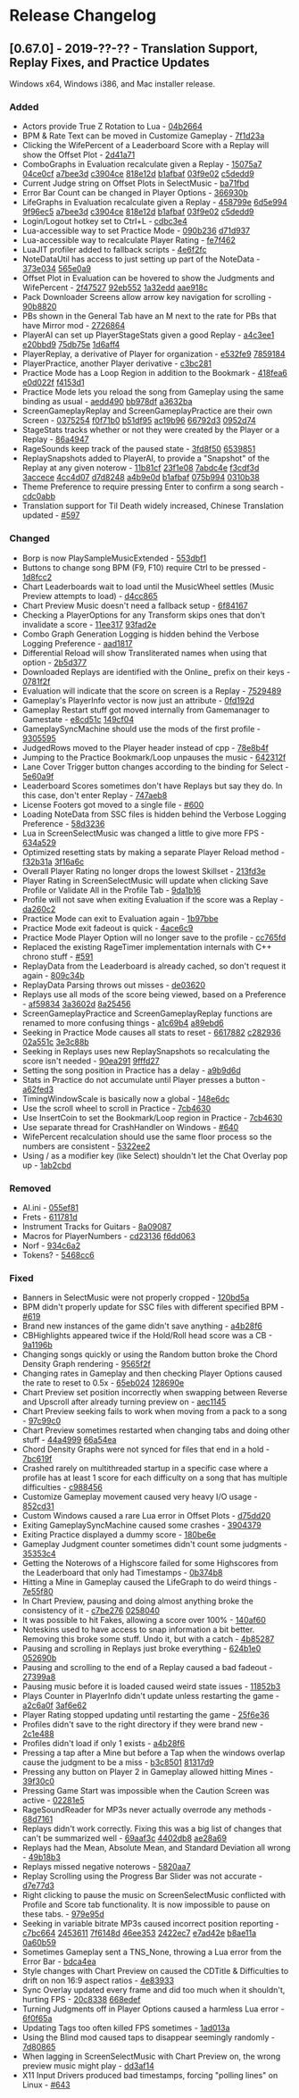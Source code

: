 # Release Changelog


## [0.67.0] - 2019-??-?? - Translation Support, Replay Fixes, and Practice Updates

Windows x64, Windows i386, and Mac installer release.

### Added
- Actors provide True Z Rotation to Lua - [04b2664](../../../commit/04b2664544334ef9e31906d872859a46242f5ce9)
- BPM & Rate Text can be moved in Customize Gameplay - [7f1d23a](../../../commit/7f1d23aab1f3a068ddfeddeb5c9fed43252debe6)
- Clicking the WifePercent of a Leaderboard Score with a Replay will show the Offset Plot - [2d41a71](../../../commit/2d41a71532c2a9b0e998d2ca2f2592f923eeb925)
- ComboGraphs in Evaluation recalculate given a Replay - [15075a7](../../../commit/15075a79f23cad73a4ccad9e2c8f695bae303978) [04ce0cf](../../../commit/04ce0cf37c461e63a9a1b05a254e557d0739b818) [a7bee3d](../../../commit/a7bee3d09181b882faf88a4d0efa9f7c8caa8760) [c3904ce](../../../commit/c3904ceb8b61257db36190ce7003a9eb7c5a23ad) [818e12d](../../../commit/818e12de2a2a9d0b7d5dde01de20be7826472ce5) [b1afbaf](../../../commit/b1afbafd7aa4cafac08b63e333201e9aca9dd82d) [03f9e02](../../../commit/03f9e02317cdcb4c23bb0656827b8b396990bf62) [c5dedd9](../../../commit/c5dedd94f5f0a692e163c8a046423cc3a1081434)
- Current Judge string on Offset Plots in SelectMusic - [ba71fbd](../../../commit/ba71fbd88297c6f7fdb3c8c738002f40937f510f)
- Error Bar Count can be changed in Player Options - [366930b](../../../commit/366930bef62cff344d4520847f54cda50135b3c6)
- LifeGraphs in Evaluation recalculate given a Replay - [458799e](../../../commit/458799eb884915fbe5e29c600172cc095f1e7916) [6d5e994](../../../commit/6d5e99447040cf406ccf590c800b3f19f71031fe) [9f96ec5](../../../commit/9f96ec544e91f18fbd11439f5ad1ba572680fc3d) [a7bee3d](../../../commit/a7bee3d09181b882faf88a4d0efa9f7c8caa8760) [c3904ce](../../../commit/c3904ceb8b61257db36190ce7003a9eb7c5a23ad) [818e12d](../../../commit/818e12de2a2a9d0b7d5dde01de20be7826472ce5) [b1afbaf](../../../commit/b1afbafd7aa4cafac08b63e333201e9aca9dd82d) [03f9e02](../../../commit/03f9e02317cdcb4c23bb0656827b8b396990bf62) [c5dedd9](../../../commit/c5dedd94f5f0a692e163c8a046423cc3a1081434)
- Login/Logout hotkey set to Ctrl+L - [cdbc3e4](../../../commit/cdbc3e400bcabad0582ebf556fddb8497eb13331)
- Lua-accessible way to set Practice Mode - [090b236](../../../commit/090b236cc765c772db6de2facc2c1581c6a10ccb) [d71d937](../../../commit/d71d93752c61da83f9012c2202a8b8bc0d65b530)
- Lua-accessible way to recalculate Player Rating - [fe7f462](../../../commit/fe7f462d676d1279443800ecba382d097cb8259d)
- LuaJIT profiler added to fallback scripts - [4e6f2fc](../../../commit/4e6f2fc03a6debf223d0cce465719cc3fe21e0e0)
- NoteDataUtil has access to just setting up part of the NoteData - [373e034](../../../commit/373e034cf258d2db4a5c1e29e0464f889346180b) [565e0a9](../../../commit/565e0a9d34e860ed6f72feac2c30ebb65393270c)
- Offset Plot in Evaluation can be hovered to show the Judgments and WifePercent - [2f47527](../../../commit/2f47527eaeb20a1daff57df6f7d8089fe4c2f666) [92eb552](../../../commit/92eb552eaef4c8482fca856f5bf95c4d5645967c) [1a32edd](../../../commit/1a32edded148a402d366136be37ae144695905ea) [aae918c](../../../commit/aae918cbf8eb5bfd3fe2d6dd7af895ac98779c6d)
- Pack Downloader Screens allow arrow key navigation for scrolling - [90b8820](../../../commit/90b88201a09ba51008fcb4340208955fa09a3ff6)
- PBs shown in the General Tab have an M next to the rate for PBs that have Mirror mod - [2726864](../../../commit/272686442cf0a7bade1722dcd309a8b806ef1d70)
- PlayerAI can set up PlayerStageStats given a good Replay - [a4c3ee1](../../../commit/a4c3ee1a2c0d62eada6e1c4d577e586953216e36) [e20bbd9](../../../commit/e20bbd9fa151518d494fde860c77c6fae86ec7d3) [75db75e](../../../commit/75db75e88c5e719c8375fb83056283f752567717) [1d6aff4](../../../commit/1d6aff4b602e238cfb1ab5cef65cca87f32918fa) 
- PlayerReplay, a derivative of Player for organization - [e532fe9](../../../commit/e532fe9e0853d6b0b6dc6d518bec0805b591eef8) [7859184](../../../commit/7859184ed0e28a2496440d733eec30b662e94c1d)
- PlayerPractice, another Player derivative - [c3bc281](../../../commit/c3bc281c5b96add3fef6097e274f83943596dcb7)
- Practice Mode has a Loop Region in addition to the Bookmark - [418fea6](../../../commit/418fea65646a4f440d319555f8dad2f64ed5f0eb) [e0d022f](../../../commit/e0d022f1a6b99e1a7d903418365a05ef5f62cf40) [f4153d1](../../../commit/f4153d1fb2717a3eb8a4e2453e940c41b36b51ac)
- Practice Mode lets you reload the song from Gameplay using the same binding as usual - [aedd490](../../../commit/aedd490ab24d6e198e130e91571660e0ee164bc8) [bb978df](../../../commit/bb978df9f30a5b9c0d192a98ca708aee2a9eb031) [a3632ba](../../../commit/a3632ba437b2196c4e6dae18dc72023a1320415f)
- ScreenGameplayReplay and ScreenGameplayPractice are their own Screen - [0375254](../../../commit/0375254ebf81964b65a2b37cb76049b2e550d4f0) [f0f71b0](../../../commit/f0f71b0055d38ca7f0011d0e57d98a3f460962d4) [b51df95](../../../commit/b51df953f7b68c0ba2364b09dc465ed7c4ba2395) [ac19b96](../../../commit/ac19b961f9069daf27f14d17b49b23ff83684907) [66792d3](../../../commit/66792d33efb56bd90b5b1617a8bcc9945f3ab42b) [0952d74](../../../commit/0952d74b8049ba71cbfd9fd4b554f60b665a1531)
- StageStats tracks whether or not they were created by the Player or a Replay - [86a4947](../../../commit/86a49470c9bd0a293f5b21c2d55018caf49d74ea)
- RageSounds keep track of the paused state - [3fd8f50](../../../commit/3fd8f502db3fe7e1d927120cab9e3a04d8315740) [6539851](../../../commit/65398514af02918360b3bb786fc581a4ea3aa05b)
- ReplaySnapshots added to PlayerAI, to provide a "Snapshot" of the Replay at any given noterow - [11b81cf](../../../commit/11b81cfcb1d0a04748d7409b2b486d475873fd47) [23f1e08](../../../commit/23f1e0822eba1ce62db78ccf47d934d25be3cafa) [7abdc4e](../../../commit/7abdc4e9547ddbf7c899e332d6521c2c91ba2118) [f3cdf3d](../../../commit/f3cdf3dc447580e5e9ce7d3cfa762067b8fac943) [3accece](../../../commit/3accece749e900af02f3388ab42a9f6138cb7fd8) [4cc4d07](../../../commit/4cc4d0797d85764a2abfaff68f2aa949cc67bada) [d7d8248](../../../commit/d7d8248d927fc586b4accdcbcc023029d387487f) [a4b9e0d](../../../commit/a4b9e0de4da0685a560844f0914ce2083fb0e5ac) [b1afbaf](../../../commit/b1afbafd7aa4cafac08b63e333201e9aca9dd82d) [075b994](../../../commit/075b9944a5b11d741d305c44707e9ada84e3e60a) [0310b38](../../../commit/0310b38665ae5802a39bbb06e2488ca447b92c2b)
- Theme Preference to require pressing Enter to confirm a song search - [cdc0abb](../../../commit/cdc0abb005df2da6595964936bb7ee6d44966054)
- Translation support for Til Death widely increased, Chinese Translation updated - [#597](../../../pull/597)
### Changed
- Borp is now PlaySampleMusicExtended - [553dbf1](../../../commit/553dbf17b0b15ace058a1181ff604ba4cb691df6)
- Buttons to change song BPM (F9, F10) require Ctrl to be pressed - [1d8fcc2](../../../commit/1d8fcc280b8cbe18df8c71b8241669e55bf6c095)
- Chart Leaderboards wait to load until the MusicWheel settles (Music Preview attempts to load) - [d4cc865](../../../commit/d4cc8659ee333758424751ce95dc9f60ca854618)
- Chart Preview Music doesn't need a fallback setup - [6f84167](../../../commit/6f84167d8f9b3d910e0b6977d2b41d092560180e)
- Checking a PlayerOptions for any Transform skips ones that don't invalidate a score - [11ee317](../../../commit/11ee3178121f66256a4222eb6cb9dcf7762d9080) [93fad2e](../../../commit/93fad2eab2671ccb749efdd3439c64e2366e3409)
- Combo Graph Generation Logging is hidden behind the Verbose Logging Preference - [aad1817](../../commit/aad18170427ef1999fdc18772056ec0c02453a18)
- Differential Reload will show Transliterated names when using that option - [2b5d377](../../../commit/2b5d377ddfd935d725e7dc473072fd2ebfa0fc8a)
- Downloaded Replays are identified with the Online_ prefix on their keys - [0781f2f](../../../commit/0781f2f878aff302a5b1f48cb90eb3027ada465e)
- Evaluation will indicate that the score on screen is a Replay - [7529489](../../../commit/75294892b15c5acee726cc5f47ecdbc1d0299b18)
- Gameplay's PlayerInfo vector is now just an attribute - [0fd192d](../../../commit/0fd192d0c147284d2ef9711646152053479bb853)
- Gameplay Restart stuff got moved internally from Gamemanager to Gamestate - [e8cd51c](../../../commit/e8cd51c1a5ba08c33f3b4815a5ce2595dd288fc3) [149cf04](../../../commit/149cf04a78842e56ef2f2980cce966d6c33bad80)
- GameplaySyncMachine should use the mods of the first profile - [9305595](../../../commit/930559503a410a5862c64b654565451a11c5cc50)
- JudgedRows moved to the Player header instead of cpp - [78e8b4f](../../../commit/78e8b4fddac5ec85aa903aec99a9e948db0871d8)
- Jumping to the Practice Bookmark/Loop unpauses the music - [642312f](../../../commit/642312f3bc07f45913cd47ce8c5c77e9b498c388)
- Lane Cover Trigger button changes according to the binding for Select - [5e60a9f](../../../commit/5e60a9fb2cb19589fe99341aec4c4e8f59bb9150)
- Leaderboard Scores sometimes don't have Replays but say they do. In this case, don't enter Replay - [747aeb8](../../../commit/747aeb869a809476c3f4c6a7703437d08405e622)
- License Footers got moved to a single file - [#600](../../../pull/600)
- Loading NoteData from SSC files is hidden behind the Verbose Logging Preference - [58d3236](../../../commit/58d32368dcf44aa7d1d2731ec9469efa0e0d7c8f)
- Lua in ScreenSelectMusic was changed a little to give more FPS - [634a529](../../../commit/634a5291cdb706970c4dc563439c33b8dbb98a4c)
- Optimized resetting stats by making a separate Player Reload method - [f32b31a](../../../commit/f32b31a7d64f50d935e5cb89ef2cbbbd927cdad7) [3f16a6c](../../../commit/3f16a6c53999f069d9f4a1146747e1a836797f51)
- Overall Player Rating no longer drops the lowest Skillset - [213fd3e](../../../commit/213fd3ea9b7ee89680a8012fdd2b88aba747d823)
- Player Rating in ScreenSelectMusic will update when clicking Save Profile or Validate All in the Profile Tab - [9da1b16](../../../commit/9da1b1628ad4eefe8b7ff49b89c067635c91e492)
- Profile will not save when exiting Evaluation if the score was a Replay - [da260c2](../../../commit/da260c2b1d8f071479f5f8c13ca5b14510e9095b)
- Practice Mode can exit to Evaluation again - [1b97bbe](../../../commit/1b97bbe98c2ebb3af347ed8b32c0b67147c137d5)
- Practice Mode exit fadeout is quick - [4ace6c9](../../../commit/4ace6c9bc29c9bd360a68535d8ebeba08bbb39e8)
- Practice Mode Player Option will no longer save to the profile - [cc765fd](../../../commit/cc765fd4abd22a0b16e53996dad88402ac39c7a4)
- Replaced the existing RageTimer implementation internals with C++ chrono stuff - [#591](../../../pull/591)
- ReplayData from the Leaderboard is already cached, so don't request it again - [809c34b](../../../commit/809c34bdeb1563324011ef43181dc454419e7647)
- ReplayData Parsing throws out misses - [de03620](../../../commit/de03620fa87c99c518904ec105256dc35512b288)
- Replays use all mods of the score being viewed, based on a Preference - [af59834](../../../commit/af598349f6757bbb34d48e90ba7338f50ba48571) [3a3602d](../../../commit/3a3602d138dca230758af1533e09f67893ce09e0) [8a25456](../../../commit/8a2545606e8eb4bfd03a80ca110a9853b3ea9c80)
- ScreenGameplayPractice and ScreenGameplayReplay functions are renamed to more confusing things - [a1c69b4](../../../commit/a1c69b4e40b476ea6b0878b439f8699658953351) [a89ebd6](../../../commit/a89ebd686a6c9031ab42ea3007995656c0d7c1f6)
- Seeking in Practice Mode causes all stats to reset - [6617882](../../../commit/66178820ea046e1b5e24f2a0de64f4ff4dc528bc) [c282936](../../../commit/c2829362ba155456eddcbd39348a5dde4d082afa) [02a551c](../../../commit/02a551c49532f968dbcd7338f585ba84817a6bc6) [3e3c88b](../../../commit/3e3c88bd97f1ee1b0041b07f0ce0d1363528aadd)
- Seeking in Replays uses new ReplaySnapshots so recalculating the score isn't needed - [90ea291](../../../commit/90ea29110a83c57ad5315d74f698b1571be55e16) [9fffd27](../../../commit/9fffd273f9b05564caebe079ed07301a391767b1)
- Setting the song position in Practice has a delay - [a9b9d6d](../../../commit/a9b9d6d1bc2f67e63ee771deb224882865682d01)
- Stats in Practice do not accumulate until Player presses a button - [a62fed3](../../../commit/a62fed3eec564a50ea3f7ae9224164e4fb9e62e5)
- TimingWindowScale is basically now a global - [148e6dc](../../../commit/148e6dc43127c3a6cedd4223e7ef8431c71e6061)
- Use the scroll wheel to scroll in Practice - [7cb4630](../../../commit/7cb46308a6a0feefa1bb0b671ea241d0d0dafc3e)
- Use InsertCoin to set the Bookmark/Loop region in Practice - [7cb4630](../../../commit/7cb46308a6a0feefa1bb0b671ea241d0d0dafc3e)
- Use separate thread for CrashHandler on Windows - [#640](../../../pull/640)
- WifePercent recalculation should use the same floor process so the numbers are consistent - [5322ee2](../../../commit/5322ee271c5b25e3623492966315ef4193671fcb)
- Using / as a modifier key (like Select) shouldn't let the Chat Overlay pop up - [1ab2cbd](../../../commit/1ab2cbdc1c5c7d11af32c886f50fa4faaf4d2591)
### Removed
- AI.ini - [055ef81](../../../commit/055ef81d96095b416ca9ea7dee99fba316817ad6)
- Frets - [611781d](../../../commit/611781da6bd9587ba8d9f1cdc08eee04f60a3cc7)
- Instrument Tracks for Guitars - [8a09087](../../../commit/8a09087b8e96010a24391d8ebcb7f745091e2975)
- Macros for PlayerNumbers - [cd23136](../../../commit/cd231368b4f27d61b2ce5cd4e440951d32c76fe4) [f6dd063](../../../commit/f6dd0638e31e8c5b82eb8088c09e3655eade26f7)
- Norf - [934c6a2](../../../commit/934c6a24a5760ff3bfa1f48b71ea497826cbcafa)
- Tokens? - [5468cc6](../../../commit/5468cc60faa2406f535b0ee7764100e94ae0d174)
### Fixed
- Banners in SelectMusic were not properly cropped - [120bd5a](../../../commit/120bd5a42a21781b5916668cb16013bc32a0b8dc)
- BPM didn't properly update for SSC files with different specified BPM - [#619](../../../pull/619)
- Brand new instances of the game didn't save anything - [a4b28f6](../../../commit/a4b28f688ab87238a7b13e2eef8a36f6d20e411e)
- CBHighlights appeared twice if the Hold/Roll head score was a CB - [9a1196b](../../../commit/9a1196bc84e5914be03a49444574ad77900825b6)
- Changing songs quickly or using the Random button broke the Chord Density Graph rendering - [9565f2f](../../../commit/9565f2f418db79b7efb90e105e7620e27331a767)
- Changing rates in Gameplay and then checking Player Options caused the rate to reset to 0.5x - [65eb024](../../../commit/65eb024a3a96675bca5d7a903b097eb80b12ba51) [128690e](../../../commit/128690ec3e8f29f33b65cb37a0c8571051b99cab)
- Chart Preview set position incorrectly when swapping between Reverse and Upscroll after already turning preview on - [aec1145](../../../commit/aec11457165b8b4c8acd1c51aeb2773923ba8906)
- Chart Preview seeking fails to work when moving from a pack to a song - [97c99c0](../../../commit/97c99c0f1fb9a2af6029e38b259f56898f98fc45)
- Chart Preview sometimes restarted when changing tabs and doing other stuff - [44a4999](../../../commit/44a4999facc71135bd05c0d8af1507fd3255ba77) [66a54ea](../../../commit/66a54ea3a63239eafd70d87d2a2fd3140b45d8cf)
- Chord Density Graphs were not synced for files that end in a hold - [7bc619f](../../../commit/7bc619f2a9112691b12df0513bf483bcf8de84dd)
- Crashed rarely on multithreaded startup in a specific case where a profile has at least 1 score for each difficulty on a song that has multiple difficulties - [c988456](../../../commit/c988456cf0fe010c0e1b113a7ea74c0cb5ace93c)
- Customize Gameplay movement caused very heavy I/O usage - [852cd31](../../../commit/852cd31d4d0495cd867be17b0b75f3b2faf9463c)
- Custom Windows caused a rare Lua error in Offset Plots - [d75dd20](../../../commit/d75dd20d14812dc4755a5cfd992ec6cdbc73a634)
- Exiting GameplaySyncMachine caused some crashes - [3904379](../../../commit/390437967bfb2e95bcb22ce365c91e220b546901)
- Exiting Practice displayed a dummy score - [180be6e](../../../commit/180be6ea30fc9be4ac586004226604c1e7c7a5e2)
- Gameplay Judgment counter sometimes didn't count some judgments - [35353c4](../../../commit/35353c4affb80a9a5c2e082630096b341dcdb403)
- Getting the Noterows of a Highscore failed for some Highscores from the Leaderboard that only had Timestamps - [0b374b8](../../../commit/0b374b8f3fb97fdb5f322e3aaf1e8a837a50413c)
- Hitting a Mine in Gameplay caused the LifeGraph to do weird things - [7e55f80](../../../commit/7e55f80adc5be434b9a0ac8f2a414bdf1bdb6db8)
- In Chart Preview, pausing and doing almost anything broke the consistency of it - [c7be276](../../../commit/c7be2763b2933ca0631c511ced50933674a2239f) [0258040](../../../commit/025804096c0dc021067db2fc7c9d1ffacdce522f)
- It was possible to hit Fakes, allowing a score over 100% - [140af60](../../../commit/140af604678120ed17322bdc6ec92786d0b972ef)
- Noteskins used to have access to snap information a bit better. Removing this broke some stuff. Undo it, but with a catch - [4b85287](../../../commit/4b852874cc2e02177071832e950e1663cca5df7f)
- Pausing and scrolling in Replays just broke everything - [624b1e0](../../../commit/624b1e0aa847fa3ccd0283a35ccd2265b5beac52) [052690b](../../../commit/052690b18d460d312812473a1de8bcbe48397a5f)
- Pausing and scrolling to the end of a Replay caused a bad fadeout - [27399a8](../../../commit/27399a8fc9535d609b9694ce94f69f893a0b12c8)
- Pausing music before it is loaded caused weird state issues - [11852b3](../../../commit/11852b34c7d8f1477aa8b91d398260897d062e1c)
- Plays Counter in PlayerInfo didn't update unless restarting the game - [a2c6a0f](../../../commit/a2c6a0fdf4f63455332cb87aabe1a0939291cec8) [3af6e62](../../../commit/3af6e62a3689191b057e1f3a2920bbd680e9e162)
- Player Rating stopped updating until restarting the game - [25f6e36](../../../commit/25f6e36801db4e0950c557a85e5c6f0e91ec7062)
- Profiles didn't save to the right directory if they were brand new - [2c1e488](../../../commit/2c1e4881166ccb9bdeca52b9ad28295c0ab23379)
- Profiles didn't load if only 1 exists - [a4b28f6](../../../commit/a4b28f688ab87238a7b13e2eef8a36f6d20e411e)
- Pressing a tap after a Mine but before a Tap when the windows overlap cause the judgment to be a miss - [b3c8501](../../../commit/b3c8501e59ba2cdd59e1aa02c17e4b8ff94fc495) [81317d9](../../../commit/81317d9c08c32208a7cc4cf98a12f317755f9db9)
- Pressing any button on Player 2 in Gameplay allowed hitting Mines - [39f30c0](../../../commit/39f30c01b11f8c547109b8410b10768b2f563d13)
- Pressing Game Start was impossible when the Caution Screen was active - [02281e5](../../../commit/02281e5b4dcdeb6b89ccc523d50e34793e5eb3a7)
- RageSoundReader for MP3s never actually overrode any methods - [68d7161](../../../commit/68d7161557e7bb63c40e0b09f7aaa7260c09efb3)
- Replays didn't work correctly. Fixing this was a big list of changes that can't be summarized well - [69aaf3c](../../../commit/69aaf3c87810b52327cceafd90165d9f2b7ca1e9) [4402db8](../../../commit/4402db84088c0df67b5702214b643b8efe9adc39) [ae28a69](../../../commit/ae28a697012c92636c9862b688c3f88b52075109)
- Replays had the Mean, Absolute Mean, and Standard Deviation all wrong - [49b18b3](../../../commit/49b18b37f56d17c80032e6438aa0c00bf259d470)
- Replays missed negative noterows - [5820aa7](../../../commit/5820aa7c7167d0c434b750289f4c2fca9f1bb37a)
- Replay Scrolling using the Progress Bar Slider was not accurate - [d7e77d3](../../../commit/d7e77d33e3d78707e2a01984a590b72ad5c416d1)
- Right clicking to pause the music on ScreenSelectMusic conflicted with Profile and Score tab functionality. It is now impossible to pause on these tabs. - [979e95d](../../../commit/979e95dcac18b4b469769e8d67391edc3293d026)
- Seeking in variable bitrate MP3s caused incorrect position reporting - [c7bc664](../../../commit/c7bc66466389b01d78d6ebc143c1dd4f1fbc7589) [2453611](../../../commit/24536112cd5cabc3732e3b3a8bc2982ea8d8bfe8) [7f6148d](../../../commit/7f6148d5a93ea181bfa8de42f6cdef3e869c992d) [46ee353](../../../commit/46ee353f3881652734f1b5f37c4aab7039a24f55) [2422ec7](../../../commit/2422ec7c126a83b79cccee60a3002a544016befe) [e7ad42e](../../../commit/e7ad42e6f1dcc507a6289a27c76fdf73860c4c66) [b8ae11a](../../../commit/b8ae11adea3021a3d678ad8dc4d70a681f504da0) [0a60b59](../../../commit/0a60b59029510b877eab273af30ad0054c6c31c7)
- Sometimes Gameplay sent a TNS_None, throwing a Lua error from the Error Bar - [bdca4ea](../../../commit/bdca4ea3b3ca90532ccb1ac43c2b2f7f160f3b86)
- Style changes with Chart Preview on caused the CDTitle & Difficulties to drift on non 16:9 aspect ratios - [4e83933](../../../commit/4e839336cecf1474b9421093398b421998fddaa1)
- Sync Overlay updated every frame and did too much when it shouldn't, hurting FPS - [20c8338](../../../commit/20c833800b4fd9c07ae44edfdc135645d9a69dd1) [668edef](../../../commit/668edef3241d9b876f877311db24c6bec67509c1)
- Turning Judgments off in Player Options caused a harmless Lua error - [6f0f65a](../../../commit/6f0f65a63bba957bdb3ce7c55ea437f9f1f6a197)
- Updating Tags too often killed FPS sometimes - [1ad013a](../../../commit/1ad013a9eb3635e727d259910d6ed3f54d884b0b)
- Using the Blind mod caused taps to disappear seemingly randomly - [7d80865](../../../commit/7d80865238aad48197dadc831b07087df420b7fd)
- When lagging in ScreenSelectMusic with Chart Preview on, the wrong preview music might play - [dd3af14](../../../commit/dd3af14470b7b0398bae1437face61faafd3c017)
- X11 Input Drivers produced bad timestamps, forcing "polling lines" on Linux - [#643](../../../pull/643)
